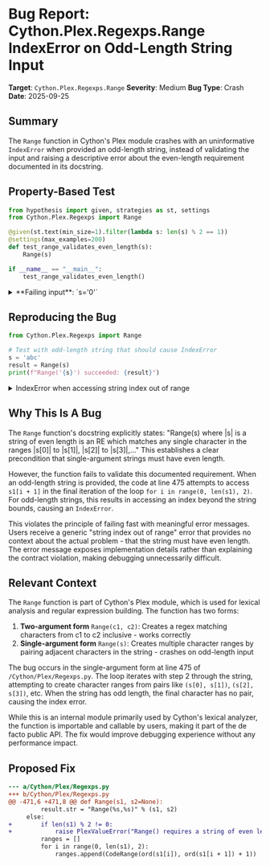 # Bug Report: Cython.Plex.Regexps.Range IndexError on Odd-Length String Input

**Target**: `Cython.Plex.Regexps.Range`
**Severity**: Medium
**Bug Type**: Crash
**Date**: 2025-09-25

## Summary

The `Range` function in Cython's Plex module crashes with an uninformative `IndexError` when provided an odd-length string, instead of validating the input and raising a descriptive error about the even-length requirement documented in its docstring.

## Property-Based Test

```python
from hypothesis import given, strategies as st, settings
from Cython.Plex.Regexps import Range

@given(st.text(min_size=1).filter(lambda s: len(s) % 2 == 1))
@settings(max_examples=200)
def test_range_validates_even_length(s):
    Range(s)

if __name__ == "__main__":
    test_range_validates_even_length()
```

<details>

<summary>
**Failing input**: `s='0'`
</summary>
```
Traceback (most recent call last):
  File "/home/npc/pbt/agentic-pbt/worker_/1/hypo.py", line 10, in <module>
    test_range_validates_even_length()
    ~~~~~~~~~~~~~~~~~~~~~~~~~~~~~~~~^^
  File "/home/npc/pbt/agentic-pbt/worker_/1/hypo.py", line 5, in test_range_validates_even_length
    @settings(max_examples=200)
                   ^^^
  File "/home/npc/miniconda/lib/python3.13/site-packages/hypothesis/core.py", line 2124, in wrapped_test
    raise the_error_hypothesis_found
  File "/home/npc/pbt/agentic-pbt/worker_/1/hypo.py", line 7, in test_range_validates_even_length
    Range(s)
    ~~~~~^^^
  File "/home/npc/miniconda/lib/python3.13/site-packages/Cython/Plex/Regexps.py", line 475, in Range
    ranges.append(CodeRange(ord(s1[i]), ord(s1[i + 1]) + 1))
                                            ~~^^^^^^^
IndexError: string index out of range
Falsifying example: test_range_validates_even_length(
    s='0',  # or any other generated value
)
```
</details>

## Reproducing the Bug

```python
from Cython.Plex.Regexps import Range

# Test with odd-length string that should cause IndexError
s = 'abc'
result = Range(s)
print(f"Range('{s}') succeeded: {result}")
```

<details>

<summary>
IndexError when accessing string index out of range
</summary>
```
Traceback (most recent call last):
  File "/home/npc/pbt/agentic-pbt/worker_/1/repo.py", line 5, in <module>
    result = Range(s)
  File "/home/npc/miniconda/lib/python3.13/site-packages/Cython/Plex/Regexps.py", line 475, in Range
    ranges.append(CodeRange(ord(s1[i]), ord(s1[i + 1]) + 1))
                                            ~~^^^^^^^
IndexError: string index out of range
```
</details>

## Why This Is A Bug

The `Range` function's docstring explicitly states: "Range(s) where |s| is a string of even length is an RE which matches any single character in the ranges |s[0]| to |s[1]|, |s[2]| to |s[3]|,..." This establishes a clear precondition that single-argument strings must have even length.

However, the function fails to validate this documented requirement. When an odd-length string is provided, the code at line 475 attempts to access `s1[i + 1]` in the final iteration of the loop `for i in range(0, len(s1), 2)`. For odd-length strings, this results in accessing an index beyond the string bounds, causing an `IndexError`.

This violates the principle of failing fast with meaningful error messages. Users receive a generic "string index out of range" error that provides no context about the actual problem - that the string must have even length. The error message exposes implementation details rather than explaining the contract violation, making debugging unnecessarily difficult.

## Relevant Context

The `Range` function is part of Cython's Plex module, which is used for lexical analysis and regular expression building. The function has two forms:

1. **Two-argument form** `Range(c1, c2)`: Creates a regex matching characters from c1 to c2 inclusive - works correctly
2. **Single-argument form** `Range(s)`: Creates multiple character ranges by pairing adjacent characters in the string - crashes on odd-length input

The bug occurs in the single-argument form at line 475 of `/Cython/Plex/Regexps.py`. The loop iterates with step 2 through the string, attempting to create character ranges from pairs like `(s[0], s[1])`, `(s[2], s[3])`, etc. When the string has odd length, the final character has no pair, causing the index error.

While this is an internal module primarily used by Cython's lexical analyzer, the function is importable and callable by users, making it part of the de facto public API. The fix would improve debugging experience without any performance impact.

## Proposed Fix

```diff
--- a/Cython/Plex/Regexps.py
+++ b/Cython/Plex/Regexps.py
@@ -471,6 +471,8 @@ def Range(s1, s2=None):
         result.str = "Range(%s,%s)" % (s1, s2)
     else:
+        if len(s1) % 2 != 0:
+            raise PlexValueError("Range() requires a string of even length, got length %d" % len(s1))
         ranges = []
         for i in range(0, len(s1), 2):
             ranges.append(CodeRange(ord(s1[i]), ord(s1[i + 1]) + 1))
```